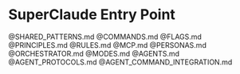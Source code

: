 # SuperClaude Entry Point

@SHARED_PATTERNS.md
@COMMANDS.md
@FLAGS.md
@PRINCIPLES.md
@RULES.md
@MCP.md
@PERSONAS.md
@ORCHESTRATOR.md
@MODES.md
@AGENTS.md
@AGENT_PROTOCOLS.md
@AGENT_COMMAND_INTEGRATION.md
